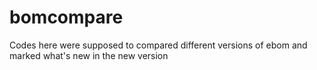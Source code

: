 # bomcompare
Codes here were supposed to compared different versions of ebom and marked what's new in the new version
